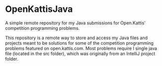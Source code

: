 # OpenKattisJava
A simple remote repository for my Java submissions for Open.Kattis' competition programming problems.

This repository is a remote way to store and access my Java files and projects meant to be solutions for some of the competition programming
problems featured on open.kattis.com. Most problems require I single java file (located in the src folder), which was originally from an IntelliJ
project folder.
